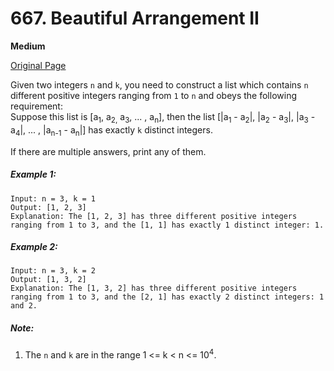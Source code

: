 # 667. Beautiful Arrangement II

**Medium**

[Original Page](https://leetcode.com/problems/beautiful-arrangement-ii/)

Given two integers `n` and `k`, you need to construct a list which contains `n` different positive integers ranging from `1` to `n` and obeys the following requirement:    
Suppose this list is [a<sub>1</sub>, a<sub>2,</sub> a<sub>3</sub>, ... , a<sub>n</sub>], then the list [|a<sub>1</sub> - a<sub>2</sub>|, |a<sub>2</sub> - a<sub>3</sub>|, |a<sub>3</sub> - a<sub>4</sub>|, ... , |a<sub>n-1</sub> - a<sub>n</sub>|] has exactly `k` distinct integers.

If there are multiple answers, print any of them.

##### Example 1:
```
Input: n = 3, k = 1
Output: [1, 2, 3]
Explanation: The [1, 2, 3] has three different positive integers ranging from 1 to 3, and the [1, 1] has exactly 1 distinct integer: 1.
```

##### Example 2:
```
Input: n = 3, k = 2
Output: [1, 3, 2]
Explanation: The [1, 3, 2] has three different positive integers ranging from 1 to 3, and the [2, 1] has exactly 2 distinct integers: 1 and 2.
```

##### Note:
1. The `n` and `k` are in the range 1 <= k < n <= 10<sup>4</sup>.
